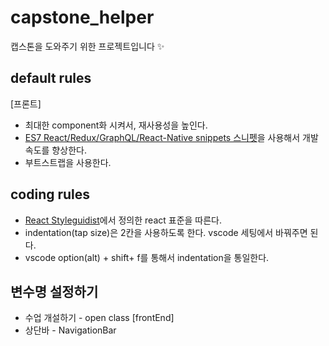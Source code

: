 # capstone_helper
캡스톤을 도와주기 위한 프로젝트입니다 ✨

## default rules
[프론트]
* 최대한 component화 시켜서, 재사용성을 높인다.
* [ES7 React/Redux/GraphQL/React-Native snippets 스니펫](https://marketplace.visualstudio.com/items?itemName=dsznajder.es7-react-js-snippets)을 사용해서 개발 속도를 향상한다. 
* 부트스트랩을 사용한다.

## coding rules
* [React Styleguidist](https://react-styleguidist.js.org/docs/documenting.html)에서 정의한 react 표준을 따른다.
* indentation(tap size)은 2칸을 사용하도록 한다. vscode 세팅에서 바꿔주면 된다.
* vscode option(alt) + shift+ f를 통해서 indentation을 통일한다.

## 변수명 설정하기
* 수업 개설하기 - open class
[frontEnd]
* 상단바 - NavigationBar
